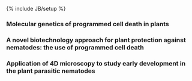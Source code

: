 {% include JB/setup %}

### Molecular genetics of programmed cell death in plants


### A novel biotechnology approach for plant protection against nematodes: the use of programmed cell death


### Application of 4D microscopy to study early development in the plant parasitic nematodes